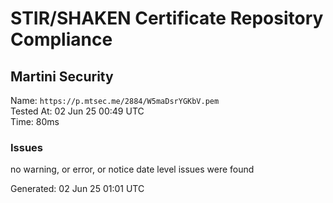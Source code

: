 # STIR/SHAKEN Certificate Repository Compliance

## Martini Security

Name: `https://p.mtsec.me/2884/W5maDsrYGKbV.pem`\
Tested At: 02 Jun 25 00:49 UTC\
Time: 80ms

### Issues

no warning, or error, or notice date level issues were found

Generated: 02 Jun 25 01:01 UTC